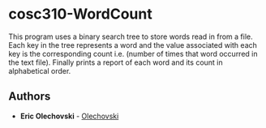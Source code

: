 # cosc310-WordCount
This program uses a binary search tree to store words read in from a file. Each key in the tree represents a word and the value associated with each key is the corresponding count i.e. (number of times that word occurred in the text file). Finally prints a report of each word and its count in alphabetical order.

## Authors

* **Eric Olechovski** - [Olechovski](https://github.com/Olechovski)
